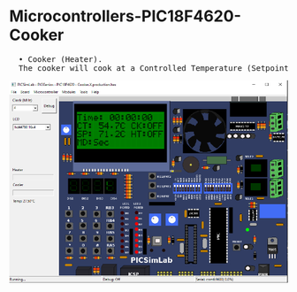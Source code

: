 # Microcontrollers-PIC18F4620-Cooker

<pre>
  • Cooker (Heater).
  The cooker will cook at a Controlled Temperature (Setpoint) and controlled Time Interval.
</pre>
![](PIC.PNG)

